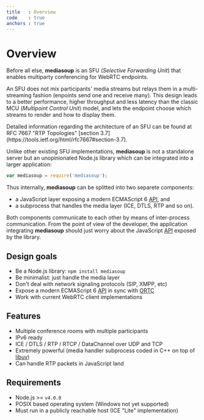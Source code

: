 ```yaml
---
title   : Overview
code    : true
anchors : true
---
```



# Overview

Before all else, **mediasoup** is an SFU (*Selective Forwarding Unit*) that enables multiparty conferencing for WebRTC endpoints.

An SFU does not mix participants' media streams but relays them in a multi-streaming fashion (enpoints send one and receive many). This design leads to a better performance, higher throughput and less latency than the classic MCU (*Multipoint Control Unit*) model, and lets the endpoint choose which streams to render and how to display them.

<div markdown='1' class='note'>
Detailed information regarding the architecture of an SFU can be found at RFC 7667 "RTP Topologies" [section 3.7](https://tools.ietf.org/html/rfc7667#section-3.7).
</div>

Unlike other existing SFU implementations, **mediasoup** is not a standalone server but an unopinionated Node.js library which can be integrated into a larger application:

```javascript
var mediasoup = require('mediasoup');
```

Thus internally, **mediasoup** can be splitted into two separete components:

* a JavaScript layer exposing a modern ECMAScript 6 [API](/api/), and
* a subprocess that handles the media layer (ICE, DTLS, RTP and so on).

Both components communicate to each other by means of inter-process communication. From the point of view of the developer, the application integrating **mediasoup** should just worry about the JavaScript [API](/api/) exposed by the library.


## Design goals

* Be a Node.js library: `npm install mediasoup`
* Be minimalist: just handle the media layer
* Don't deal with network signaling protocols (SIP, XMPP, etc)
* Expose a modern ECMAScript 6 [API](/api/) in sync with [ORTC](http://ortc.org/)
* Work with current WebRTC client implementations


## Features

* Multiple conference rooms with multiple participants
* IPv6 ready
* ICE / DTLS / RTP / RTCP / DataChannel over UDP and TCP
* Extremely powerful (media handler subprocess coded in C++ on top of [libuv](http://libuv.org))
* Can handle RTP packets in JavaScript land


## Requirements

* Node.js >= `v4.0.0`
* POSIX based operating system (Windows not yet supported)
* Must run in a publicly reachable host (ICE "Lite" implementation)
